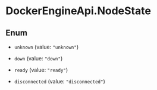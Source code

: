# DockerEngineApi.NodeState

## Enum


* `unknown` (value: `"unknown"`)

* `down` (value: `"down"`)

* `ready` (value: `"ready"`)

* `disconnected` (value: `"disconnected"`)


